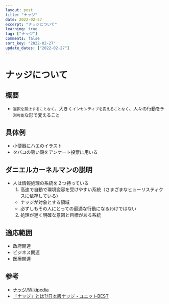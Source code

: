 ```yaml
---
layout: post
title: "ナッジ"
date: 2022-02-27
excerpt: "ナッジについて"
learning: true
tag: ["ナッジ"]
comments: false
sort_key: "2022-02-27"
update_dates: ["2022-02-27"]
---
```


# ナッジについて

## 概要
 - `選択を禁止することなく`、大きく`インセンティブを変えることなく`、人々の行動を`予測可能`な形で変えること

## 具体例
 - 小便器にハエのイラスト
 - タバコの吸い殻をアンケート投票に用いる

## ダニエルカーネルマンの説明 
 - 人は情報処理の系統を２つ持っている
   1. 高速で自動で環境変容を受けやすい系統（さまざまなヒューリスティクスに依存している）
     - ナッジが対象とする領域
     - 必ずしもその人にとっての最適な行動になるわけではない
   2. 処理が遅く明確な意図と目標がある系統

## 適応範囲
 - 政府関連
 - ビジネス関連
 - 医療関連

## 参考
 - [ナッジ/Wikipedia](https://ja.wikipedia.org/wiki/ナッジ)
 - [「ナッジ」とは?/日本版ナッジ・ユニットBEST](https://www.env.go.jp/earth/ondanka/nudge/nudge_is.pdf)
